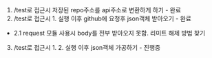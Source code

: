 1. /test로 접근시 저장된 repo주소를 api주소로 변환하게 하기 - 완료
2. /test로 접근시 1. 실행 이후 github에 요청후 json객체 받아오기 - 완료 
- 2.1 request 모듈 사용시 body를 전부 받아오지 못함. 리미트 해제 방법 찾기
3. /test로 접근시 1. 2. 실행 이후 json객체 가공하기 - 진행중
